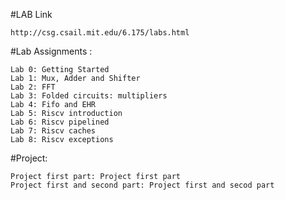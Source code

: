 #LAB Link

```
http://csg.csail.mit.edu/6.175/labs.html
```

#Lab Assignments :
```
Lab 0: Getting Started
Lab 1: Mux, Adder and Shifter
Lab 2: FFT
Lab 3: Folded circuits: multipliers
Lab 4: Fifo and EHR
Lab 5: Riscv introduction
Lab 6: Riscv pipelined
Lab 7: Riscv caches
Lab 8: Riscv exceptions
```
#Project:
```
Project first part: Project first part
Project first and second part: Project first and secod part
```
